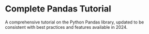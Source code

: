 # Complete Pandas Tutorial
A comprehensive tutorial on the Python Pandas library, updated to be consistent with best practices and features available in 2024.
